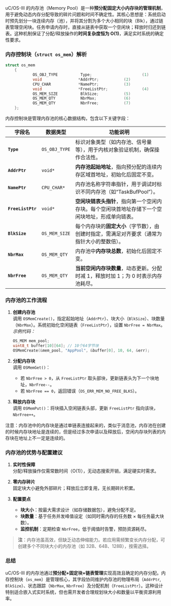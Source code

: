uC/OS-III 的内存池（Memory Pool）是一种**预分配固定大小内存块的管理机制**，用于避免动态内存分配导致的碎片问题和时间不确定性。其核心思想是：系统启动时预先划分一块连续内存（池），并将其分割为多个大小相同的块（Blk），通过链表管理空闲块。任务申请内存时，直接从链表中获取一个空闲块；释放时归还到链表。这种机制保证了分配/释放操作的**时间复杂度恒为 O(1)**，满足实时系统的确定性要求。

### 内存控制块（`struct os_mem`）解析

```c
struct os_mem
    {
            OS_OBJ_TYPE          Type;                      (1)
            void                *AddrPtr;           (2)
            CPU_CHAR            *NamePtr;           (3)
            void                *FreeListPtr;               (4)
            OS_MEM_SIZE          BlkSize;           (5)
            OS_MEM_QTY           NbrMax;            (6)
            OS_MEM_QTY           NbrFree;           (7)
    };
```

内存控制块是管理内存池的核心数据结构，包含以下关键字段：

| **字段名**       | **数据类型**     | **功能说明**                                                                                               |
|------------------|------------------|-----------------------------------------------------------------------------------------------------------|
| **`Type`**       | `OS_OBJ_TYPE`    | 标识对象类型（如内存池、信号量等），用于内核对象验证机制，确保操作合法性。                             |
| **`AddrPtr`**    | `void*`          | **内存池起始地址**，指向预分配的连续内存区域首地址，初始化后固定不变。                             |
| **`NamePtr`**    | `CPU_CHAR*`      | 内存池名称字符串指针，用于调试时标识不同内存池（如“TaskBufPool”）。                                  |
| **`FreeListPtr`**| `void*`          | **空闲块链表头指针**，指向第一个空闲内存块。每个空闲块首地址存储下一个空闲块地址，形成单向链表。    |
| **`BlkSize`**    | `OS_MEM_SIZE`    | 每个内存块的**固定大小**（字节数），由创建时指定，需满足对齐要求（通常为指针大小的整数倍）。      |
| **`NbrMax`**     | `OS_MEM_QTY`     | 内存池中**内存块总数**，初始化后固定不变。                                                       |
| **`NbrFree`**    | `OS_MEM_QTY`     | **当前空闲内存块数量**，动态更新。分配时减 1，释放时加 1；为 0 时表示内存池耗尽。                  |

### 内存池的工作流程
1. **创建内存池**  
   调用 `OSMemCreate()`，指定起始地址（`AddrPtr`）、块大小（`BlkSize`）、块数量（`NbrMax`）。系统初始化空闲链表（`FreeListPtr`），设置 `NbrFree = NbrMax`。  
   *示例代码：*
   ```c
   OS_MEM mem_pool;
   uint8_t buffer[10][64]; // 10个64字节块
   OSMemCreate(&mem_pool, "AppPool", &buffer[0], 10, 64, &err);
   ```

2. **分配内存块**  
   调用 `OSMemGet()`：  
   - 若 `NbrFree > 0`，从 `FreeListPtr` 取头部块，更新链表头为下一个块地址，`NbrFree--`。  
   - 若 `NbrFree == 0`，返回错误（`OS_ERR_MEM_NO_FREE_BLKS`）。

3. **释放内存块**  
   调用 `OSMemPut()`：将块插入空闲链表头部，更新 `FreeListPtr` 指向该块，`NbrFree++`。

注意：内存池中的内存块是通过单链表连接起来的，类似于消息池，内存池在创建的时候内存块地址是连续的，但是经过多次申请以及释放后，空闲内存块列表的内存块在地址上不一定是连续的。

### 内存池的优势与配置建议
1. **实时性保障**  
   分配/释放操作仅需常数时间（O(1)），无动态搜索开销，满足硬实时需求。

2. **零内存碎片**  
   固定块大小避免外部碎片；释放后立即复用，无长期碎片积累。

3. **配置要点**  
   - **块大小**：按最大需求设计（如存储数据包），避免分配不足。  
   - **块数量**：基于任务并发峰值设定（如同时需内存的任务数 × 每任务最大块数）。  
   - **监控机制**：定期检查 `NbrFree`，低于阈值时告警，预防资源耗尽。

> **注**：内存池虽高效，但缺乏动态伸缩能力。若应用需频繁变长内存分配，可创建多个不同块大小的内存池（如 32B、64B、128B），按需选择。

### 总结
uC/OS-III 的内存池通过**预分配+固定块+链表管理**实现高效且确定的内存分配。内存控制块（`os_mem`）是管理核心，其字段协同维护内存池的物理布局（`AddrPtr`, `BlkSize`）、状态跟踪（`NbrMax`, `NbrFree`）及分配机制（`FreeListPtr`）。这种设计特别适合嵌入式实时系统，但也需开发者合理规划块大小和数量以平衡资源利用率。